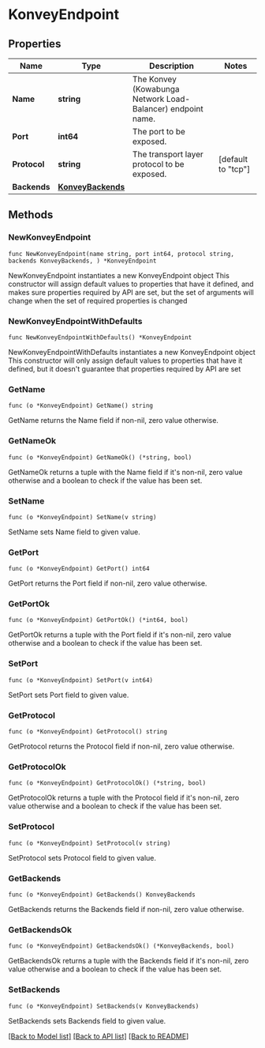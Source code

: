 # KonveyEndpoint

## Properties

Name | Type | Description | Notes
------------ | ------------- | ------------- | -------------
**Name** | **string** | The Konvey (Kowabunga Network Load-Balancer) endpoint name. | 
**Port** | **int64** | The port to be exposed. | 
**Protocol** | **string** | The transport layer protocol to be exposed. | [default to "tcp"]
**Backends** | [**KonveyBackends**](KonveyBackends.md) |  | 

## Methods

### NewKonveyEndpoint

`func NewKonveyEndpoint(name string, port int64, protocol string, backends KonveyBackends, ) *KonveyEndpoint`

NewKonveyEndpoint instantiates a new KonveyEndpoint object
This constructor will assign default values to properties that have it defined,
and makes sure properties required by API are set, but the set of arguments
will change when the set of required properties is changed

### NewKonveyEndpointWithDefaults

`func NewKonveyEndpointWithDefaults() *KonveyEndpoint`

NewKonveyEndpointWithDefaults instantiates a new KonveyEndpoint object
This constructor will only assign default values to properties that have it defined,
but it doesn't guarantee that properties required by API are set

### GetName

`func (o *KonveyEndpoint) GetName() string`

GetName returns the Name field if non-nil, zero value otherwise.

### GetNameOk

`func (o *KonveyEndpoint) GetNameOk() (*string, bool)`

GetNameOk returns a tuple with the Name field if it's non-nil, zero value otherwise
and a boolean to check if the value has been set.

### SetName

`func (o *KonveyEndpoint) SetName(v string)`

SetName sets Name field to given value.


### GetPort

`func (o *KonveyEndpoint) GetPort() int64`

GetPort returns the Port field if non-nil, zero value otherwise.

### GetPortOk

`func (o *KonveyEndpoint) GetPortOk() (*int64, bool)`

GetPortOk returns a tuple with the Port field if it's non-nil, zero value otherwise
and a boolean to check if the value has been set.

### SetPort

`func (o *KonveyEndpoint) SetPort(v int64)`

SetPort sets Port field to given value.


### GetProtocol

`func (o *KonveyEndpoint) GetProtocol() string`

GetProtocol returns the Protocol field if non-nil, zero value otherwise.

### GetProtocolOk

`func (o *KonveyEndpoint) GetProtocolOk() (*string, bool)`

GetProtocolOk returns a tuple with the Protocol field if it's non-nil, zero value otherwise
and a boolean to check if the value has been set.

### SetProtocol

`func (o *KonveyEndpoint) SetProtocol(v string)`

SetProtocol sets Protocol field to given value.


### GetBackends

`func (o *KonveyEndpoint) GetBackends() KonveyBackends`

GetBackends returns the Backends field if non-nil, zero value otherwise.

### GetBackendsOk

`func (o *KonveyEndpoint) GetBackendsOk() (*KonveyBackends, bool)`

GetBackendsOk returns a tuple with the Backends field if it's non-nil, zero value otherwise
and a boolean to check if the value has been set.

### SetBackends

`func (o *KonveyEndpoint) SetBackends(v KonveyBackends)`

SetBackends sets Backends field to given value.



[[Back to Model list]](../README.md#documentation-for-models) [[Back to API list]](../README.md#documentation-for-api-endpoints) [[Back to README]](../README.md)


